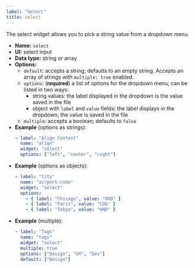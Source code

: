 ```yaml
---
label: "Select"
title: select
---
```


The select widget allows you to pick a string value from a dropdown menu.

- **Name:** `select`
- **UI:** select input
- **Data type:** string or array
- **Options:**
  - `default`: accepts a string; defaults to an empty string. Accepts an array of strings with `multiple: true` enabled.
  - `options`: (**required**) a list of options for the dropdown menu; can be listed in two ways:
      - string values: the label displayed in the dropdown is the value saved in the file
      - object with `label` and `value` fields: the label displays in the dropdown; the value is saved in the file
  - `multiple`: accepts a boolean; defaults to `false`
- **Example** (options as strings):
    ```yaml
    - label: "Align Content"
      name: "align"
      widget: "select"
      options: ["left", "center", "right"]
    ```
- **Example** (options as objects):
    ```yaml
    - label: "City"
      name: "airport-code"
      widget: "select"
      options:
        - { label: "Chicago", value: "ORD" }
        - { label: "Paris", value: "CDG" }
        - { label: "Tokyo", value: "HND" }
    ```
- **Example** (multiple):
    ```yaml
    - label: "Tags"
      name: "tags"
      widget: "select"
      multiple: true
      options: ["Design", "UX", "Dev"]
      default: ["Design"]
    ```

